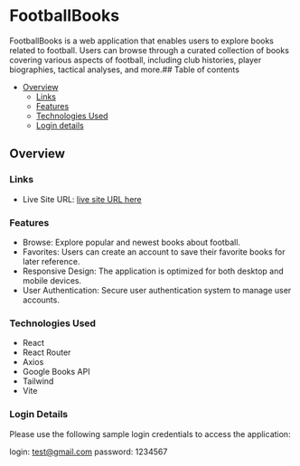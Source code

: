 # FootballBooks

FootballBooks is a web application that enables users to explore books related to football. Users can browse through a curated collection of books covering various aspects of football, including club histories, player biographies, tactical analyses, and more.## Table of contents
- [Overview](#overview)
  - [Links](#links)
  - [Features](#features)
  - [Technologies Used](#technologies-Used)
  - [Login details](#login-details)
 ## Overview
 ### Links
- Live Site URL: [live site URL here](https://football-books.vercel.app/)
 ### Features
- Browse: Explore popular and newest books about football.
- Favorites: Users can create an account to save their favorite books for later reference.
- Responsive Design: The application is optimized for both desktop and mobile devices.
- User Authentication: Secure user authentication system to manage user accounts.
### Technologies Used
  - React
  - React Router
  - Axios
  - Google Books API
  - Tailwind
  - Vite
### Login Details
Please use the following sample login credentials to access the application:

login: test@gmail.com
password: 1234567
